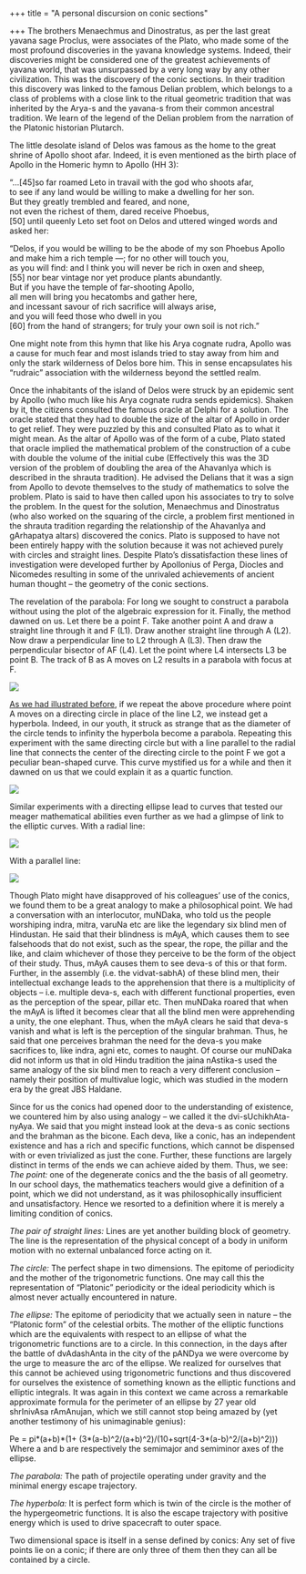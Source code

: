 +++
title = "A personal discursion on conic sections"

+++
The brothers Menaechmus and Dinostratus, as per the last great yavana
sage Proclus, were associates of the Plato, who made some of the most
profound discoveries in the yavana knowledge systems. Indeed, their
discoveries might be considered one of the greatest achievements of
yavana world, that was unsurpassed by a very long way by any other
civilization. This was the discovery of the conic sections. In their
tradition this discovery was linked to the famous Delian problem, which
belongs to a class of problems with a close link to the ritual geometric
tradition that was inherited by the Arya-s and the yavana-s from their
common ancestral tradition. We learn of the legend of the Delian problem
from the narration of the Platonic historian Plutarch.

The little desolate island of Delos was famous as the home to the great
shrine of Apollo shoot afar. Indeed, it is even mentioned as the birth
place of Apollo in the Homeric hymn to Apollo (HH 3):

“…\[45\]so far roamed Leto in travail with the god who shoots afar,  
to see if any land would be willing to make a dwelling for her son.  
But they greatly trembled and feared, and none,  
not even the richest of them, dared receive Phoebus,  
\[50\] until queenly Leto set foot on Delos and uttered winged words and
asked her:

“Delos, if you would be willing to be the abode of my son Phoebus
Apollo  
and make him a rich temple —; for no other will touch you,  
as you will find: and I think you will never be rich in oxen and
sheep,  
\[55\] nor bear vintage nor yet produce plants abundantly.  
But if you have the temple of far-shooting Apollo,  
all men will bring you hecatombs and gather here,  
and incessant savour of rich sacrifice will always arise,  
and you will feed those who dwell in you  
\[60\] from the hand of strangers; for truly your own soil is not rich.”

One might note from this hymn that like his Arya cognate rudra, Apollo
was a cause for much fear and most islands tried to stay away from him
and only the stark wilderness of Delos bore him. This in sense
encapsulates his “rudraic” association with the wilderness beyond the
settled realm.

Once the inhabitants of the island of Delos were struck by an epidemic
sent by Apollo (who much like his Arya cognate rudra sends epidemics).
Shaken by it, the citizens consulted the famous oracle at Delphi for a
solution. The oracle stated that they had to double the size of the
altar of Apollo in order to get relief. They were puzzled by this and
consulted Plato as to what it might mean. As the altar of Apollo was of
the form of a cube, Plato stated that oracle implied the mathematical
problem of the construction of a cube with double the volume of the
initial cube (Effectively this was the 3D version of the problem of
doubling the area of the AhavanIya which is described in the shrauta
tradition). He advised the Delians that it was a sign from Apollo to
devote themselves to the study of mathematics to solve the problem.
Plato is said to have then called upon his associates to try to solve
the problem. In the quest for the solution, Menaechmus and Dinostratus
(who also worked on the squaring of the circle, a problem first
mentioned in the shrauta tradition regarding the relationship of the
AhavanIya and gArhapatya altars) discovered the conics. Plato is
supposed to have not been entirely happy with the solution because it
was not achieved purely with circles and straight lines. Despite Plato’s
dissatisfaction these lines of investigation were developed further by
Apollonius of Perga, Diocles and Nicomedes resulting in some of the
unrivaled achievements of ancient human thought – the geometry of the
conic sections.

The revelation of the parabola: For long we sought to construct a
parabola without using the plot of the algebraic expression for it.
Finally, the method dawned on us. Let there be a point F. Take another
point A and draw a straight line through it and F (L1). Draw another
straight line through A (L2). Now draw a perpendicular line to L2
through A (L3). Then draw the perpendicular bisector of AF (L4). Let the
point where L4 intersects L3 be point B. The track of B as A moves on L2
results in a parabola with focus at F.

[![](https://lh5.googleusercontent.com/-p-YqkHv3cBM/UIZCVxJX3qI/AAAAAAAACeU/LwxRo9BqnqU/s800/parabola.jpg)](https://picasaweb.google.com/lh/photo/gxP6hlYTuSj7WWuzNASWqtMTjNZETYmyPJy0liipFm0?feat=embedwebsite)

[As we had illustrated
before](https://manasataramgini.wordpress.com/2008/03/28/fancies-of-the-parabola-and-hyperbola/),
if we repeat the above procedure where point A moves on a directing
circle in place of the line L2, we instead get a hyperbola. Indeed, in
our youth, it struck as strange that as the diameter of the circle tends
to infinity the hyperbola become a parabola. Repeating this experiment
with the same directing circle but with a line parallel to the radial
line that connects the center of the directing circle to the point F we
got a peculiar bean-shaped curve. This curve mystified us for a while
and then it dawned on us that we could explain it as a quartic function.

[![](https://lh3.googleusercontent.com/-0AcXOxMEYM4/UIjfAcr5zTI/AAAAAAAACek/at-mzJmVEHY/s400/bean.jpg)](https://picasaweb.google.com/lh/photo/i_pdJmGQ71BbmG0LaRhheNMTjNZETYmyPJy0liipFm0?feat=embedwebsite)

Similar experiments with a directing ellipse lead to curves that tested
our meager mathematical abilities even further as we had a glimpse of
link to the elliptic curves. With a radial line:

[![](https://lh3.googleusercontent.com/-cHkMIZleyAI/UIjfAVuRchI/AAAAAAAACec/I8KEqWmChEU/s400/Hemiparabola.jpg)](https://picasaweb.google.com/lh/photo/m7pTbiQprevmviTMNZZFGdMTjNZETYmyPJy0liipFm0?feat=embedwebsite)

With a parallel line:

[![](https://lh4.googleusercontent.com/-c0KRJGCWV-g/UIjfAiYdb8I/AAAAAAAACeg/54ZKtw4dZ9w/s400/vataMsa.jpg)](https://picasaweb.google.com/lh/photo/74dIf-7YYeYMFQo0tfJ8DdMTjNZETYmyPJy0liipFm0?feat=embedwebsite)

Though Plato might have disapproved of his colleagues’ use of the
conics, we found them to be a great analogy to make a philosophical
point. We had a conversation with an interlocutor, muNDaka, who told us
the people worshiping indra, mitra, varuNa etc are like the legendary
six blind men of Hindustan. He said that their blindness is mAyA, which
causes them to see falsehoods that do not exist, such as the spear, the
rope, the pillar and the like, and claim whichever of those they
perceive to be the form of the object of their study. Thus, mAyA causes
them to see deva-s of this or that form. Further, in the assembly (i.e.
the vidvat-sabhA) of these blind men, their intellectual exchange leads
to the apprehension that there is a multiplicity of objects – i.e.
multiple deva-s, each with different functional properties, even as the
perception of the spear, pillar etc. Then muNDaka roared that when the
mAyA is lifted it becomes clear that all the blind men were apprehending
a unity, the one elephant. Thus, when the mAyA clears he said that
deva-s vanish and what is left is the perception of the singular
brahman. Thus, he said that one perceives brahman the need for the
deva-s you make sacrifices to, like indra, agni etc, comes to naught. Of
course our muNDaka did not inform us that in old Hindu tradition the
jaina nAstika-s used the same analogy of the six blind men to reach a
very different conclusion – namely their position of multivalue logic,
which was studied in the modern era by the great JBS Haldane.

Since for us the conics had opened door to the understanding of
existence, we countered him by also using analogy – we called it the
dvi-sUchikhAta-nyAya. We said that you might instead look at the deva-s
as conic sections and the brahman as the bicone. Each deva, like a
conic, has an independent existence and has a rich and specific
functions, which cannot be dispensed with or even trivialized as just
the cone. Further, these functions are largely distinct in terms of the
ends we can achieve aided by them. Thus, we see:  
*The point:* one of the degenerate conics and the the basis of all
geometry. In our school days, the mathematics teachers would give a
definition of a point, which we did not understand, as it was
philosophically insufficient and unsatisfactory. Hence we resorted to a
definition where it is merely a limiting condition of conics.

*The pair of straight lines:* Lines are yet another building block of
geometry. The line is the representation of the physical concept of a
body in uniform motion with no external unbalanced force acting on it.

*The circle:* The perfect shape in two dimensions. The epitome of
periodicity and the mother of the trigonometric functions. One may call
this the representation of “Platonic” periodicity or the ideal
periodicity which is almost never actually encountered in nature.

*The ellipse:* The epitome of periodicity that we actually seen in
nature – the “Platonic form” of the celestial orbits. The mother of the
elliptic functions which are the equivalents with respect to an ellipse
of what the trigonometric functions are to a circle. In this connection,
in the days after the battle of dvAdashAnta in the city of the pANDya we
were overcome by the urge to measure the arc of the ellipse. We realized
for ourselves that this cannot be achieved using trigonometric functions
and thus discovered for ourselves the existence of something known as
the elliptic functions and elliptic integrals. It was again in this
context we came across a remarkable approximate formula for the
perimeter of an ellipse by 27 year old shrInivAsa rAmAnujan, which we
still cannot stop being amazed by (yet another testimony of his
unimaginable genius):

Pe = pi\*(a+b)\*(1+
(3\*(a-b)^2/(a+b)^2)/(10+sqrt(4-3\*(a-b)^2/(a+b)^2)))  
Where a and b are respectively the semimajor and semiminor axes of the
ellipse.

*The parabola:* The path of projectile operating under gravity and the
minimal energy escape trajectory.

*The hyperbola:* It is perfect form which is twin of the circle is the
mother of the hypergeometric functions. It is also the escape trajectory
with positive energy which is used to drive spacecraft to outer space.

Two dimensional space is itself in a sense defined by conics: Any set of
five points lie on a conic; if there are only three of them then they
can all be contained by a circle.
